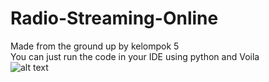 # Radio-Streaming-Online

Made from the ground up by kelompok 5\
You can just run the code in your IDE using python and Voila\
![alt text](https://ibb.co/pr3CtWS)
